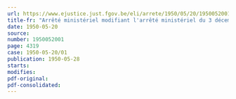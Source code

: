 ```yaml
---
url: https://www.ejustice.just.fgov.be/eli/arrete/1950/05/20/1950052001/justel
title-fr: "Arrêté ministériel modifiant l'arrêté ministériel du 3 décembre 1947 réglementant la production et la distribution des corps gras industriels, des savons et des produits de nettoyage"
date: 1950-05-20
source:
number: 1950052001
page: 4319
case: 1950-05-20/01
publication: 1950-05-28
starts:
modifies:
pdf-original:
pdf-consolidated:
---
```



